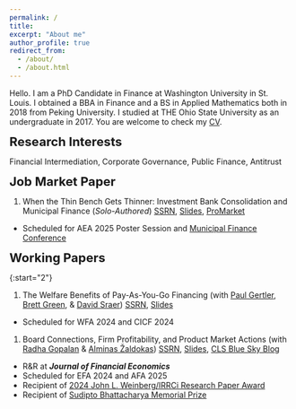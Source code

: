 ```yaml
---
permalink: /
title:
excerpt: "About me"
author_profile: true
redirect_from: 
  - /about/
  - /about.html
---
```


<!-- Google tag (gtag.js) -->
<script async src="https://www.googletagmanager.com/gtag/js?id=G-LK2GPXZMWH"></script>
<script>
  window.dataLayer = window.dataLayer || [];
  function gtag(){dataLayer.push(arguments);}
  gtag('js', new Date());

  gtag('config', 'G-LK2GPXZMWH');
</script>

Hello. I am a PhD Candidate in Finance at Washington University in St. Louis. I obtained a BBA in Finance and a BS in Applied Mathematics both in 2018 from Peking University. I studied at THE Ohio State University as an undergraduate in 2017. You are welcome to check my [CV](https://www.dropbox.com/s/yuwc34250an4u33/CV.pdf?dl=0).

<a href="#research-interests" style="text-decoration: none; color: inherit;  font-size: 22px; font-weight: bold">Research Interests</a>

Financial Intermediation, Corporate Governance, Public Finance, Antitrust

<a href="#jmp" style="text-decoration: none; color: inherit; font-size: 22px; font-weight: bold">Job Market Paper</a>

1. When the Thin Bench Gets Thinner: Investment Bank Consolidation and Municipal Finance (*Solo-Authored*) [SSRN](https://papers.ssrn.com/sol3/papers.cfm?abstract_id=4687748), [Slides](https://www.dropbox.com/scl/fi/hlyo7a0455ahklsevthyz/slides_Li_UnderwriterMA.pdf?rlkey=rpna3k8k8xb1kutnig5bxibw7&dl=0), [ProMarket](https://www.promarket.org/2024/05/20/banking-consolidation-raises-the-costs-for-local-governments-to-issue-new-debt/)
- Scheduled for AEA 2025 Poster Session and [Municipal Finance Conference](https://www.brookings.edu/centers/the-hutchins-center-on-fiscal-and-monetary-policy/municipal-finance-conference/)

<a href="#working-papers" style="text-decoration: none; color: inherit;  font-size: 22px; font-weight: bold">Working Papers</a>

{:start="2"}
1. The Welfare Benefits of Pay-As-You-Go Financing (with [Paul Gertler](https://www.paulgertler.com), [Brett Green](https://www.brettgreen.info), & [David Sraer](https://www.davidsraer.com/)) [SSRN](https://papers.ssrn.com/sol3/papers.cfm?abstract_id=4641559), [Slides](https://www.dropbox.com/scl/fi/tgqlbfokfv6msf1wrav8u/slides_GertlerGreenLiSraer.pdf?rlkey=xw7hnqlq1siehnpwdoi6eqbwp&dl=0)
  - Scheduled for WFA 2024 and CICF 2024
1. Board Connections, Firm Profitability, and Product Market Actions (with [Radha Gopalan](http://apps.olin.wustl.edu/faculty/Gopalan/) & [Alminas Žaldokas](http://www.alminas.com/)) [SSRN](https://papers.ssrn.com/sol3/papers.cfm?abstract_id=4053853), [Slides](https://www.dropbox.com/scl/fi/u7jrco0rky23z8dbav0to/slides_GopalanLiZaldokas.pdf?rlkey=iqdint5otjj62q881mv0uzqmv&dl=0), [CLS Blue Sky Blog](https://clsbluesky.law.columbia.edu/2023/04/11/do-board-connections-between-product-market-peers-impede-competition/)
  - R&R at ***Journal of Financial Economics***
  - Scheduled for EFA 2024 and AFA 2025
  - Recipient of [2024 John L. Weinberg/IRRCi Research Paper Award](https://weinberg.udel.edu/2024-corporate-governance-symposium/)
  - Recipient of [Sudipto Bhattacharya Memorial Prize](http://ewfs.org/award/)
